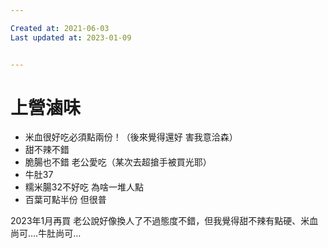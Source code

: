 ```yaml
---

Created at: 2021-06-03
Last updated at: 2023-01-09


---
```


# 上營滷味


* 米血很好吃必須點兩份！（後來覺得還好 害我意洽森）
* 甜不辣不錯
* 脆腸也不錯 老公愛吃（某次去超搶手被買光耶）
* 牛肚37
* 糯米腸32不好吃 為啥一堆人點
* 百葉可點半份 但很普

2023年1月再買 老公說好像換人了不過態度不錯，但我覺得甜不辣有點硬、米血尚可….牛肚尚可…

